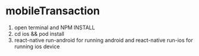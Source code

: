 # mobileTransaction

1. open terminal and NPM INSTALL
2. cd ios && pod install
3. react-native run-android for running android and react-native run-ios for running ios device